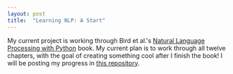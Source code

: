 ```yaml
---
layout: post
title:  "Learning NLP: A Start"
---
```


My current project is working through Bird et al.'s [Natural Language Processing with Python](https://www.nltk.org/book/) book. My current plan is to work through all twelve chapters, with the goal of creating something cool after I finish the book! I will be posting my progress in [this repository](https://github.com/aleemdamji/LearningNLP).

